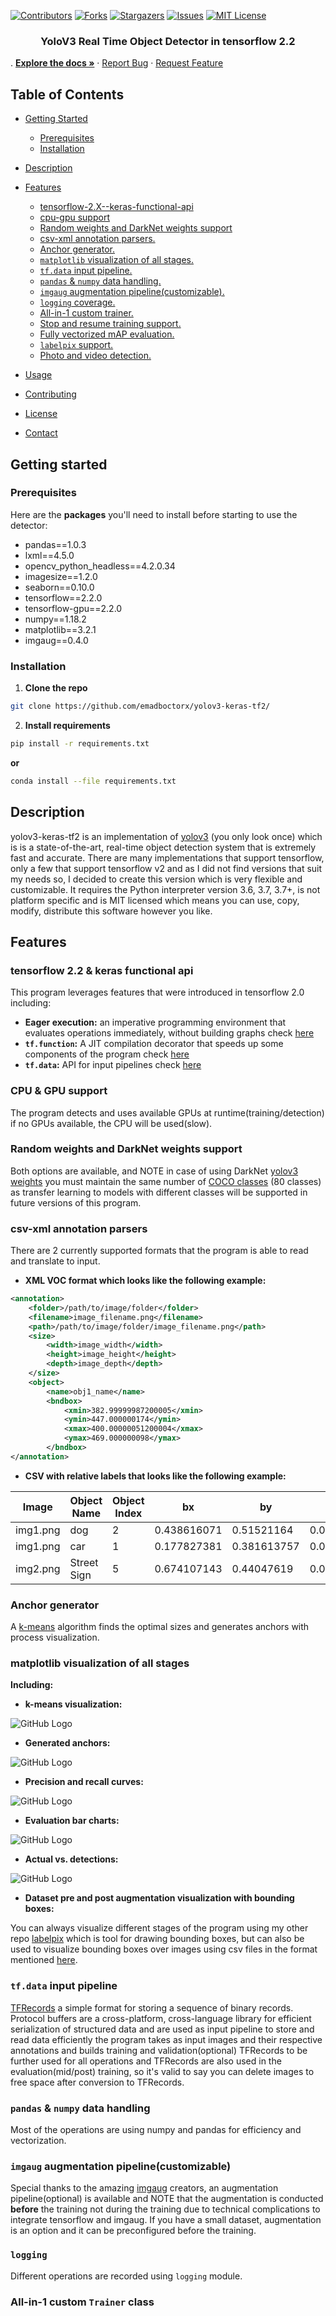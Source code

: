 [![Contributors][contributors-shield]][contributors-url]
[![Forks][forks-shield]][forks-url]
[![Stargazers][stars-shield]][stars-url]
[![Issues][issues-shield]][issues-url]
[![MIT License][license-shield]][license-url]

<p>
  <a href="https://github.com/emadboctorx/yolov3-keras-tf2/">
  </a>

  <h3 align="center">YoloV3 Real Time Object Detector in tensorflow 2.2</h3>
    .
    <a href="https://github.com/emadboctorx/yolov3-keras-tf2/tree/master/Docs"><strong>Explore the docs »</strong></a>
    ·
    <a href="https://github.com/emadboctorx/yolov3-keras-tf2/issues">Report Bug</a>
    ·
    <a href="https://github.com/emadboctorx/yolov3-keras-tf2/issues">Request Feature</a>
  </p>

<!-- TABLE OF CONTENTS -->
## **Table of Contents**

* [Getting Started](#getting-started)
  * [Prerequisites](#prerequisites)
  * [Installation](#installation)

* [Description](#description)

* [Features](#features)
  * [tensorflow-2.X--keras-functional-api](#tensorflow-22--keras-functional-api)
  * [cpu-gpu support](#cpu--gpu-support)
  * [Random weights and DarkNet weights support](#random-weights-and-darknet-weights-support)
  * [csv-xml annotation parsers.](#csv-xml-annotation-parsers)
  * [Anchor generator.](#anchor-generator)
  * [`matplotlib` visualization of all stages.](#matplotlib-visualization-of-all-stages)
  * [`tf.data` input pipeline.](#tfdata-input-pipeline)
  * [`pandas` & `numpy` data handling.](#pandas--numpy-data-handling)
  * [`imgaug` augmentation pipeline(customizable).](#imgaug-augmentation-pipelinecustomizable)
  * [`logging` coverage.](#logging)
  * [All-in-1 custom trainer.](#trainer)
  * [Stop and resume training support.](#stop)
  * [Fully vectorized mAP evaluation.](#evaluate)
  * [`labelpix` support.](#labelpix)
  * [Photo and video detection.](#photo-vid)

* [Usage](#usage)
* [Contributing](#contributing)
* [License](#license)
* [Contact](#contact)

<!-- GETTING STARTED -->
## **Getting started**

### **Prerequisites**

Here are the **packages** you'll need to install before starting to use the detector:
* pandas==1.0.3
* lxml==4.5.0
* opencv_python_headless==4.2.0.34
* imagesize==1.2.0
* seaborn==0.10.0
* tensorflow==2.2.0
* tensorflow-gpu==2.2.0
* numpy==1.18.2
* matplotlib==3.2.1
* imgaug==0.4.0

### **Installation**

1. **Clone the repo**
```sh
git clone https://github.com/emadboctorx/yolov3-keras-tf2/
```
2. **Install requirements**
```sh
pip install -r requirements.txt
```
**or**
```sh
conda install --file requirements.txt
```

<!-- DESCRIPTION -->
## **Description**

yolov3-keras-tf2 is an implementation of [yolov3](https://pjreddie.com/darknet/yolo/) (you only look once)
which is is a state-of-the-art, real-time object detection system that is extremely fast and accurate.
There are many implementations that support tensorflow, only a few that support tensorflow v2 and as I did
not find versions that suit my needs so, I decided to create this version which is very flexible and 
customizable. It requires the Python interpreter version 3.6, 3.7, 3.7+, is not platform specific and is 
MIT licensed which means you can use, copy, modify, distribute this software however you like.

<!-- FEATURES -->
## **Features**

### **tensorflow 2.2 & keras functional api**

This program leverages features that were introduced in tensorflow 2.0 
including: 

* **Eager execution:** an imperative programming environment that evaluates operations immediately,
 without building graphs check [here](https://www.tensorflow.org/guide/eager)
* **`tf.function`:** A JIT compilation decorator that speeds up some components of the program check [here](https://www.tensorflow.org/api_docs/python/tf/function)
* **`tf.data`:** API for input pipelines check [here](https://www.tensorflow.org/guide/data)

### **CPU & GPU support**

The program detects and uses available GPUs at runtime(training/detection)
if no GPUs available, the CPU will be used(slow).

 
### **Random weights and DarkNet weights support**

Both options are available, and NOTE in case of using DarkNet [yolov3 weights](https://pjreddie.com/media/files/yolov3.weights)
you must maintain the same number of [COCO classes](https://gist.github.com/AruniRC/7b3dadd004da04c80198557db5da4bda) (80 classes)
as transfer learning to models with different classes will be supported in future versions of this program.

### **csv-xml annotation parsers**

There are 2 currently supported formats that the program is able to read and translate to input.

* **XML VOC format which looks like the following example:**

```xml
<annotation>
	<folder>/path/to/image/folder</folder>
	<filename>image_filename.png</filename>
	<path>/path/to/image/folder/image_filename.png</path>
	<size>
		<width>image_width</width>
		<height>image_height</height>
		<depth>image_depth</depth>
	</size>
	<object>
		<name>obj1_name</name>
		<bndbox>
			<xmin>382.99999987200005</xmin>
			<ymin>447.000000174</ymin>
			<xmax>400.00000051200004</xmax>
			<ymax>469.000000098</ymax>
		</bndbox>
</annotation>
```

* **CSV with relative labels that looks like the following example:**

Image | Object Name | Object Index | bx | by | bw | bh | #
--- | --- | --- | --- |--- |--- |--- |--- 
img1.png | dog | 2 | 0.438616071 | 0.51521164 | 0.079613095	| 0.123015873
img1.png | car | 1 | 0.177827381 | 0.381613757 | 0.044642857 | 0.091269841
img2.png | Street Sign | 5 | 0.674107143 | 0.44047619 | 0.040178571 | 0.084656085

### **Anchor generator**

A [k-means](https://en.wikipedia.org/wiki/K-means_clustering) algorithm finds the optimal sizes and generates 
anchors with process visualization.

### **matplotlib visualization of all stages**

**Including:**

* **k-means visualization:**

![GitHub Logo](/Samples/anchors.png)

* **Generated anchors:**

![GitHub Logo](/Samples/anchors_sample.png)

* **Precision and recall curves:**

![GitHub Logo](/Samples/pr.png)

* **Evaluation bar charts:**

![GitHub Logo](/Samples/map.png)

* **Actual vs. detections:**

![GitHub Logo](/Samples/true_false.png)

* **Dataset pre and post augmentation visualization with bounding boxes:**

You can always visualize different stages of the program using my other repo 
[labelpix](https://github.com/emadboctorx/labelpix) which is tool for drawing 
bounding boxes, but can also be used to visualize bounding boxes over images using 
csv files in the format mentioned [here](#csv-xml-annotation-parsers).

### **`tf.data` input pipeline**

[TFRecords](https://www.tensorflow.org/tutorials/load_data/tfrecord) a simple format for storing a sequence 
of binary records. Protocol buffers are a cross-platform, cross-language library for efficient serialization of 
structured data and are used as input pipeline to store and read data efficiently
the program takes as input images and their respective annotations and builds training and validation(optional)
TFRecords to be further used for all operations and TFRecords are also used in the evaluation(mid/post) training,
so it's valid to say you can delete images to free space after conversion to TFRecords.

### **`pandas` & `numpy` data handling**

Most of the operations are using numpy and pandas for efficiency and vectorization.

### **`imgaug` augmentation pipeline(customizable)**

Special thanks to the amazing [imgaug](https://github.com/aleju/imgaug) creators,
an augmentation pipeline(optional) is available and NOTE that the augmentation is
conducted **before** the training not during the training due to technical complications
to integrate tensorflow and imgaug. If you have a small dataset, augmentation is an option
and it can be preconfigured before the training.

### **`logging`**

Different operations are recorded using `logging` module.

### **All-in-1 custom `Trainer` class**









[contributors-shield]: https://img.shields.io/github/contributors/emadboctorx/yolov3-keras-tf2?style=flat-square
[contributors-url]: https://github.com/emadboctorx/yolov3-keras-tf2/graphs/contributors
[forks-shield]: https://img.shields.io/github/forks/emadboctorx/yolov3-keras-tf2?style=flat-square
[forks-url]: https://github.com/emadboctorx/yolov3-keras-tf2/network/members
[stars-shield]: https://img.shields.io/github/stars/emadboctorx/yolov3-keras-tf2?style=flat-square
[stars-url]: https://github.com/emadboctorx/yolov3-keras-tf2/stargazers
[issues-shield]: https://img.shields.io/github/issues/emadboctorx/yolov3-keras-tf2?style=flat-square
[issues-url]: https://github.com/emadboctorx/yolov3-keras-tf2/issues
[license-shield]: https://img.shields.io/github/license/emadboctorx/yolov3-keras-tf2
[license-url]: https://github.com/emadboctorx/yolov3-keras-tf2/blob/master/LICENSE
